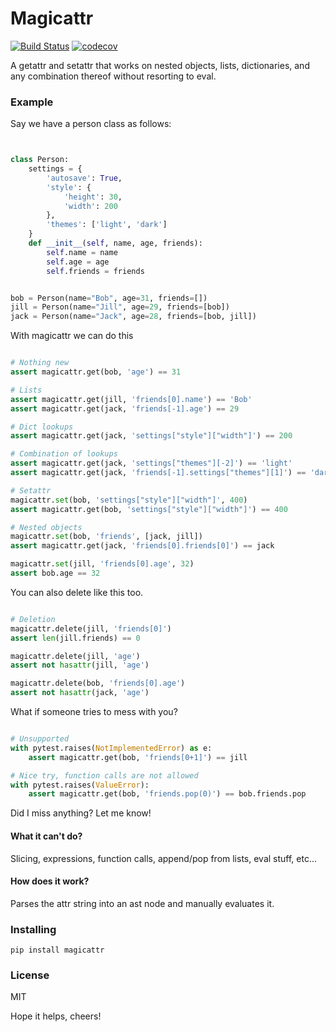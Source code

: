 # Magicattr

[![Build Status](https://travis-ci.org/frmdstryr/magicattr.svg?branch=master)](https://travis-ci.org/frmdstryr/magicattr)
[![codecov](https://codecov.io/gh/frmdstryr/magicattr/branch/master/graph/badge.svg)](https://codecov.io/gh/frmdstryr/magicattr)


A getattr and setattr that works on nested objects, lists, 
dictionaries, and any combination thereof without resorting to eval.


### Example

Say we have a person class as follows:

```python


class Person:
    settings = {
        'autosave': True,
        'style': {
            'height': 30,
            'width': 200
        },
        'themes': ['light', 'dark']
    }
    def __init__(self, name, age, friends):
        self.name = name
        self.age = age
        self.friends = friends


bob = Person(name="Bob", age=31, friends=[])
jill = Person(name="Jill", age=29, friends=[bob])
jack = Person(name="Jack", age=28, friends=[bob, jill])

```

With magicattr we can do this

```python

# Nothing new
assert magicattr.get(bob, 'age') == 31

# Lists
assert magicattr.get(jill, 'friends[0].name') == 'Bob'
assert magicattr.get(jack, 'friends[-1].age') == 29

# Dict lookups
assert magicattr.get(jack, 'settings["style"]["width"]') == 200

# Combination of lookups
assert magicattr.get(jack, 'settings["themes"][-2]') == 'light'
assert magicattr.get(jack, 'friends[-1].settings["themes"][1]') == 'dark'

# Setattr
magicattr.set(bob, 'settings["style"]["width"]', 400)
assert magicattr.get(bob, 'settings["style"]["width"]') == 400

# Nested objects
magicattr.set(bob, 'friends', [jack, jill])
assert magicattr.get(jack, 'friends[0].friends[0]') == jack

magicattr.set(jill, 'friends[0].age', 32)
assert bob.age == 32
```

You can also delete like this too.

```python

# Deletion
magicattr.delete(jill, 'friends[0]')
assert len(jill.friends) == 0

magicattr.delete(jill, 'age')
assert not hasattr(jill, 'age')

magicattr.delete(bob, 'friends[0].age')
assert not hasattr(jack, 'age')

```

What if someone tries to mess with you?

```python

# Unsupported
with pytest.raises(NotImplementedError) as e:
    assert magicattr.get(bob, 'friends[0+1]') == jill

# Nice try, function calls are not allowed
with pytest.raises(ValueError):
    assert magicattr.get(bob, 'friends.pop(0)') == bob.friends.pop

```

Did I miss anything? Let me know!



#### What it can't do?

Slicing, expressions, function calls, append/pop from lists, eval stuff, etc...


#### How does it work?

Parses the attr string into an ast node and manually evaluates it.
  

### Installing

`pip install magicattr`


### License

MIT

Hope it helps, cheers!
